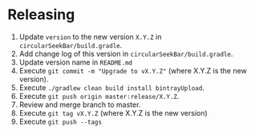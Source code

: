 # Releasing

1. Update `version` to the new version `X.Y.Z` in `circularSeekBar/build.gradle`.
2. Add change log of this version in `circularSeekBar/build.gradle`.
3. Update version name in `README.md`
4. Execute `git commit -m "Upgrade to vX.Y.Z"` (where X.Y.Z is the new version).
5. Execute `./gradlew clean build install bintrayUpload`.
6. Execute `git push origin master:release/X.Y.Z`.
7. Review and merge branch to master.
8. Execute `git tag vX.Y.Z` (where X.Y.Z is the new version)
9. Execute `git push --tags`


